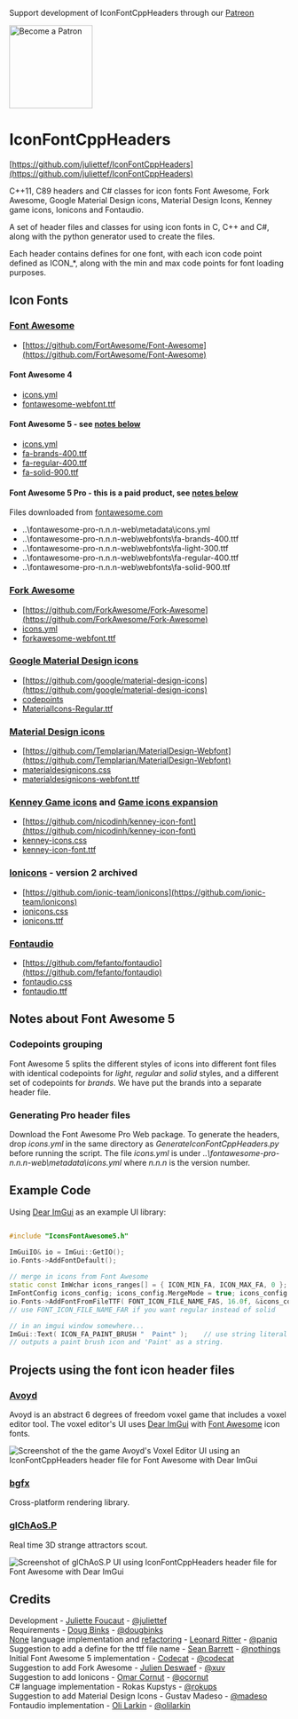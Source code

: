 Support development of IconFontCppHeaders through our [Patreon](https://www.patreon.com/enkisoftware)

[<img src="https://c5.patreon.com/external/logo/become_a_patron_button@2x.png" alt="Become a Patron" width="150"/>](https://www.patreon.com/enkisoftware)


# IconFontCppHeaders

[https://github.com/juliettef/IconFontCppHeaders](https://github.com/juliettef/IconFontCppHeaders)

C++11, C89 headers and C# classes for icon fonts Font Awesome, Fork Awesome, Google Material Design icons, Material Design Icons, Kenney game icons, Ionicons and Fontaudio.

A set of header files and classes for using icon fonts in C, C++ and C#, along with the python generator used to create the files.

Each header contains defines for one font, with each icon code point defined as ICON_*, along with the min and max code points for font loading purposes.

## Icon Fonts

### [Font Awesome](https://fontawesome.com)

* [https://github.com/FortAwesome/Font-Awesome](https://github.com/FortAwesome/Font-Awesome)

#### Font Awesome 4 
* [icons.yml](https://github.com/FortAwesome/Font-Awesome/blob/fa-4/src/icons.yml)
* [fontawesome-webfont.ttf](https://github.com/FortAwesome/Font-Awesome/blob/fa-4/fonts/fontawesome-webfont.ttf)

#### Font Awesome 5 - see [notes below](#notes-about-font-awesome-5)
* [icons.yml](https://github.com/FortAwesome/Font-Awesome/blob/master/metadata/icons.yml)
* [fa-brands-400.ttf](https://github.com/FortAwesome/Font-Awesome/blob/master/webfonts/fa-brands-400.ttf)
* [fa-regular-400.ttf](https://github.com/FortAwesome/Font-Awesome/blob/master/webfonts/fa-regular-400.ttf)
* [fa-solid-900.ttf](https://github.com/FortAwesome/Font-Awesome/blob/master/webfonts/fa-solid-900.ttf)

#### Font Awesome 5 Pro - this is a paid product, see [notes below](#notes-about-font-awesome-5)
Files downloaded from [fontawesome.com](https://fontawesome.com)  

* ..\fontawesome-pro-n.n.n-web\metadata\icons.yml  
* ..\fontawesome-pro-n.n.n-web\webfonts\fa-brands-400.ttf  
* ..\fontawesome-pro-n.n.n-web\webfonts\fa-light-300.ttf  
* ..\fontawesome-pro-n.n.n-web\webfonts\fa-regular-400.ttf  
* ..\fontawesome-pro-n.n.n-web\webfonts\fa-solid-900.ttf  

### [Fork Awesome](https://forkawesome.github.io/Fork-Awesome)
* [https://github.com/ForkAwesome/Fork-Awesome](https://github.com/ForkAwesome/Fork-Awesome)
* [icons.yml](https://github.com/ForkAwesome/Fork-Awesome/blob/master/src/icons/icons.yml)
* [forkawesome-webfont.ttf](https://github.com/ForkAwesome/Fork-Awesome/blob/master/fonts/forkawesome-webfont.ttf)

### [Google Material Design icons](https://design.google.com/icons)
* [https://github.com/google/material-design-icons](https://github.com/google/material-design-icons)
* [codepoints](https://github.com/google/material-design-icons/blob/master/iconfont/codepoints)
* [MaterialIcons-Regular.ttf](https://github.com/google/material-design-icons/blob/master/iconfont/MaterialIcons-Regular.ttf)

### [Material Design icons](https://materialdesignicons.com) 
* [https://github.com/Templarian/MaterialDesign-Webfont](https://github.com/Templarian/MaterialDesign-Webfont)
* [materialdesignicons.css](https://github.com/Templarian/MaterialDesign-Webfont/blob/master/css/materialdesignicons.css)
* [materialdesignicons-webfont.ttf](https://github.com/Templarian/MaterialDesign-Webfont/blob/master/fonts/materialdesignicons-webfont.ttf)  

### [Kenney Game icons](http://kenney.nl/assets/game-icons) and [Game icons expansion](http://kenney.nl/assets/game-icons-expansion) 
* [https://github.com/nicodinh/kenney-icon-font](https://github.com/nicodinh/kenney-icon-font)
* [kenney-icons.css](https://github.com/nicodinh/kenney-icon-font/blob/master/css/kenney-icons.css)
* [kenney-icon-font.ttf](https://github.com/nicodinh/kenney-icon-font/blob/master/fonts/kenney-icon-font.ttf)

### [Ionicons](http://ionicons.com/) - version 2 archived  
* [https://github.com/ionic-team/ionicons](https://github.com/ionic-team/ionicons)  
* [ionicons.css](https://github.com/ionic-team/ionicons/blob/master/src/docs/archived/v2/css/ionicons.css)
* [ionicons.ttf](https://github.com/ionic-team/ionicons/blob/master/src/docs/archived/v2/fonts/ionicons.ttf)  

### [Fontaudio](https://github.com/fefanto/fontaudio)
* [https://github.com/fefanto/fontaudio](https://github.com/fefanto/fontaudio)
* [fontaudio.css](https://github.com/fefanto/fontaudio/blob/master/font/fontaudio.css)
* [fontaudio.ttf](https://github.com/fefanto/fontaudio/blob/master/font/fontaudio.ttf)

## Notes about Font Awesome 5
### Codepoints grouping
Font Awesome 5 splits the different styles of icons into different font files with identical codepoints for *light*, *regular* and *solid* styles, and a different set of codepoints for *brands*. We have put the brands into a separate header file.

### Generating Pro header files
Download the Font Awesome Pro Web package. To generate the headers, drop *icons.yml* in the same directory as *GenerateIconFontCppHeaders.py* before running the script. The file *icons.yml* is under *..\fontawesome-pro-n.n.n-web\metadata\icons.yml* where *n.n.n* is the version number.

## Example Code

Using [Dear ImGui](https://github.com/ocornut/imgui) as an example UI library:

```Cpp

#include "IconsFontAwesome5.h"

ImGuiIO& io = ImGui::GetIO();
io.Fonts->AddFontDefault();
 
// merge in icons from Font Awesome
static const ImWchar icons_ranges[] = { ICON_MIN_FA, ICON_MAX_FA, 0 };
ImFontConfig icons_config; icons_config.MergeMode = true; icons_config.PixelSnapH = true;
io.Fonts->AddFontFromFileTTF( FONT_ICON_FILE_NAME_FAS, 16.0f, &icons_config, icons_ranges );
// use FONT_ICON_FILE_NAME_FAR if you want regular instead of solid

// in an imgui window somewhere...
ImGui::Text( ICON_FA_PAINT_BRUSH "  Paint" );    // use string literal concatenation
// outputs a paint brush icon and 'Paint' as a string.
```

## Projects using the font icon header files

### [Avoyd](https://www.avoyd.com)
Avoyd is an abstract 6 degrees of freedom voxel game that includes a voxel editor tool. The voxel editor's UI uses [Dear ImGui](https://github.com/ocornut/imgui) with [Font Awesome](https://fontawesome.com) icon fonts.

![Screenshot of the the game Avoyd's Voxel Editor UI using an IconFontCppHeaders header file for Font Awesome with Dear ImGui](https://github.com/juliettef/Media/blob/master/IconFontCppHeaders_Avoyd_voxel_editor.png)

### [bgfx](https://github.com/bkaradzic/bgfx)
Cross-platform rendering library.

### [glChAoS.P](https://github.com/BrutPitt/glChAoS.P)
Real time 3D strange attractors scout.

![Screenshot of glChAoS.P UI using IconFontCppHeaders header file for Font Awesome with Dear ImGui](https://raw.githubusercontent.com/BrutPitt/glChAoS.P/master/imgsCapture/ssWGL_half.jpg)

## Credits

Development - [Juliette Foucaut](http://www.enkisoftware.com/about.html#juliette) - [@juliettef](https://github.com/juliettef)  
Requirements - [Doug Binks](http://www.enkisoftware.com/about.html#doug) - [@dougbinks](https://github.com/dougbinks)  
[None](https://bitbucket.org/duangle/nonelang/src) language implementation and [refactoring](https://gist.github.com/paniq/4a734e9d8e86a2373b5bc4ca719855ec) - [Leonard Ritter](http://www.leonard-ritter.com/) - [@paniq](https://github.com/paniq)  
Suggestion to add a define for the ttf file name - [Sean Barrett](https://nothings.org/) - [@nothings](https://github.com/nothings)  
Initial Font Awesome 5 implementation - [Codecat](https://codecat.nl/) - [@codecat](https://github.com/codecat)  
Suggestion to add Fork Awesome - [Julien Deswaef](http://xuv.be/) - [@xuv](https://github.com/xuv)  
Suggestion to add Ionicons - [Omar Cornut](http://www.miracleworld.net/) - [@ocornut](https://github.com/ocornut)  
C# language implementation - Rokas Kupstys - [@rokups](https://github.com/rokups)  
Suggestion to add Material Design Icons - Gustav Madeso - [@madeso](https://github.com/madeso)
Fontaudio implementation - [Oli Larkin](https://www.olilarkin.co.uk/) - [@olilarkin](https://github.com/olilarkin)

